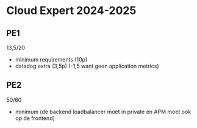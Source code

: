 # Cloud Expert 2024-2025

## PE1

13,5/20

- minimum requirements (10p)
- datadog extra (3,5p) (-1,5 want geen application metrics)

## PE2

50/60

- minimum (de backend loadbalancer moet in private en APM moet ook op de frontend)
